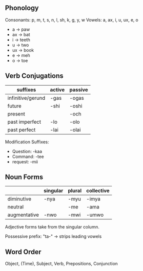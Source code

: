 

## Phonology

Consonants: p, m, t, s, n, l, sh, k, g, y, w
Vowels: a, ax, i, u, ux, e, o

- a -> paw
- ax -> bat
- i -> teeth
- u -> two
- ux -> book
- e -> meh
- o -> toe

## Verb Conjugations

| suffixes          | active | passive |
| ----------------- | ------ | ------- |
| infinitive/gerund | -gas   | -ogas   |
| future            | -shi   | -oshi   |
| present           |        | -och    |
| past imperfect    | -lo    | -olo    |
| past perfect      | -lai   | -olai   |

Modification Suffixes:

- Question: -kaa
- Command: -tee
- request: -mii
## Noun Forms

|              | singular | plural | collective |
| ------------ | -------- | ------ | ---------- |
| diminutive   | -nya     | -myu   | -imya      |
| neutral      |          | -me    | -ama       |
| augmentative | -nwo     | -mwi   | -umwo      |
Adjective forms take from the singular column.

Possessive prefix: "ta-" -> strips leading vowels

## Word Order

Object, (Time), Subject, Verb, Prepositions, Conjunction